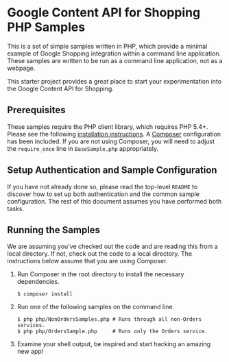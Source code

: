 # Google Content API for Shopping PHP Samples

This is a set of simple samples written in PHP, which provide a minimal
example of Google Shopping integration within a command line application.
These samples are written to be run as a command line application, not as a
webpage.

This starter project provides a great place to start your experimentation into
the Google Content API for Shopping.

## Prerequisites

These samples require the PHP client library, which requires PHP 5.4+.
Please see the following
[installation instructions](https://developers.google.com/api-client-library/php/start/installation).
A [Composer](https://getcomposer.org/) configuration has been included.
If you are not using Composer, you will need to adjust the `require_once`
line in `BaseSample.php` appropriately.

## Setup Authentication and Sample Configuration

If you have not already done so, please read the top-level `README` to discover
how to set up both authentication and the common sample configuration.  The rest
of this document assumes you have performed both tasks.

## Running the Samples

We are assuming you've checked out the code and are reading this from a local
directory. If not, check out the code to a local directory.  The instructions
below assume that you are using Composer.

1. Run Composer in the root directory to install the necessary dependencies.

   ```
   $ composer install
   ```

1. Run one of the following samples on the command line.

    ```
    $ php php/NonOrdersSamples.php # Runs through all non-Orders services.
    $ php php/OrdersSample.php     # Runs only the Orders service.
    ```

1. Examine your shell output, be inspired and start hacking an amazing new app!
